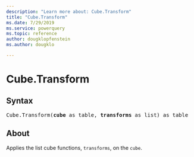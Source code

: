 ```yaml
---
description: "Learn more about: Cube.Transform"
title: "Cube.Transform"
ms.date: 7/29/2019
ms.service: powerquery
ms.topic: reference
author: dougklopfenstein
ms.author: dougklo

---
```

# Cube.Transform

## Syntax

<pre>
Cube.Transform(<b>cube</b> as table, <b>transforms</b> as list) as table
</pre>

## About
Applies the list cube functions, `transforms`, on the `cube`.

